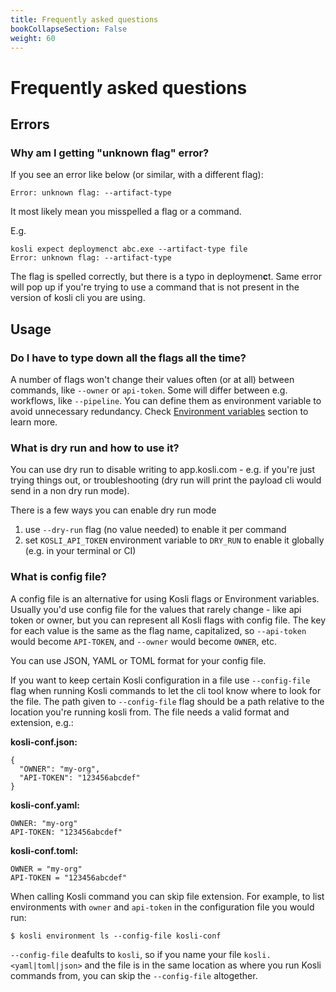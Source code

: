 ```yaml
---
title: Frequently asked questions
bookCollapseSection: False
weight: 60
---
```


# Frequently asked questions

## Errors

### Why am I getting "unknown flag" error?

If you see an error like below (or similar, with a different flag):
```
Error: unknown flag: --artifact-type
```
It most likely mean you misspelled a flag or a command.

E.g.
```
kosli expect deploymenct abc.exe --artifact-type file
Error: unknown flag: --artifact-type
```

The flag is spelled correctly, but there is a typo in deploymen**c**t.
Same error will pop up if you're trying to use a command that is not present in the version of kosli cli you are using.

## Usage

### Do I have to type down all the flags all the time? 

A number of flags won't change their values often (or at all) between commands, like `--owner` or `api-token`.  Some will differ between e.g. workflows, like `--pipeline`. You can define them as environment variable to avoid unnecessary redundancy. Check [Environment variables](/introducing_kosli/cli/#environment-variables) section to learn more.

### What is dry run and how to use it?

You can use dry run to disable writing to app.kosli.com - e.g. if you're just trying things out, or troubleshooting (dry run will print the payload cli would send in a non dry run mode). 

There is a few ways you can enable dry run mode
1. use `--dry-run` flag (no value needed) to enable it per command
1. set `KOSLI_API_TOKEN` environment variable to `DRY_RUN` to enable it globally (e.g. in your terminal or CI)

### What is config file?

A config file is an alternative for using Kosli flags or Environment variables. Usually you'd use config file for the values that rarely change - like api token or owner, but you can represent all Kosli flags with config file. The key for each value is the same as the flag name, capitalized, so `--api-token` would become `API-TOKEN`, and `--owner` would become `OWNER`, etc. 

You can use JSON, YAML or TOML format for your config file. 

If you want to keep certain Kosli configuration in a file use `--config-file` flag when running Kosli commands to let the cli tool know where to look for the file. The path given to `--config-file` flag should be a path relative to the location you're running kosli from. The file needs a valid format and extension, e.g.:

**kosli-conf.json:**
```
{
  "OWNER": "my-org",
  "API-TOKEN": "123456abcdef"
}
```

**kosli-conf.yaml:**
```
OWNER: "my-org"
API-TOKEN: "123456abcdef"
```

**kosli-conf.toml:**
```
OWNER = "my-org"
API-TOKEN = "123456abcdef"
```

When calling Kosli command you can skip file extension. For example, to list environments with `owner` and `api-token` in the configuration file you would run:

```
$ kosli environment ls --config-file kosli-conf
```

`--config-file` deafults to `kosli`, so if you name your file `kosli.<yaml|toml|json>` and the file is in the same location as where you run Kosli commands from, you can skip the `--config-file` altogether.